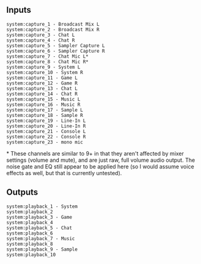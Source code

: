 ## Inputs
```
system:capture_1 - Broadcast Mix L
system:capture_2 - Broadcast Mix R
system:capture_3 - Chat L
system:capture_4 - Chat R
system:capture_5 - Sampler Capture L
system:capture_6 - Sampler Capture R
system:capture_7 - Chat Mic L*
system:capture_8 - Chat Mic R*
system:capture_9 - System L
system:capture_10 - System R
system:capture_11 - Game L
system:capture_12 - Game R
system:capture_13 - Chat L
system:capture_14 - Chat R
system:capture_15 - Music L
system:capture_16 - Music R
system:capture_17 - Sample L
system:capture_18 - Sample R
system:capture_19 - Line-In L
system:capture_20 - Line-In R
system:capture_21 - Console L
system:capture_22 - Console R
system:capture_23 - mono mic
```
\* These channels are similar to 9+ in that they aren't affected by mixer settings (volume and mute), and are just raw, full volume audio output. The noise gate and EQ still appear to be applied here (so I would assume voice effects as well, but that is currently untested).


## Outputs
```
system:playback_1 - System
system:playback_2
system:playback_3 - Game
system:playback_4
system:playback_5 - Chat
system:playback_6
system:playback_7 - Music
system:playback_8
system:playback_9 - Sample
system:playback_10
```
